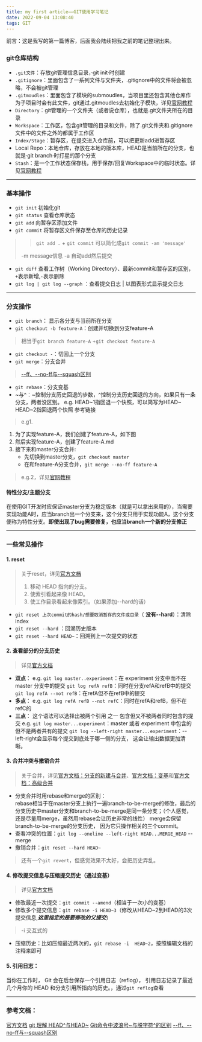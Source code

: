 ```yaml
---
title: my first article——GIT使用学习笔记
date: 2022-09-04 13:08:40
tags: GIT
---
```


前言：这是我写的第一篇博客，后面我会陆续把我之前的笔记整理出来。  

<!-- more -->

### git仓库结构
- `.git文件`：存放git管理信息目录，·git init·时创建
- `.gitignore`：里面包含了一系列文件与文件夹，.gitignore中的文件将会被忽略，不会被git管理
- `.gitmoudles`：里面包含了模块的submoudles，当项目里还包含其他仓库作为子项目时会有此文件，git通过.gitmoudles去初始化子模块，详见[官网教程](https://git-scm.com/book/zh/v2/Git-%E5%B7%A5%E5%85%B7-%E5%AD%90%E6%A8%A1%E5%9D%97)
- `Directory`：git管理的一个文件夹（或者说仓库），也就是.git文件夹所在的目录
- `Workspace`：工作区，包含git管理的目录和文件，除了.git文件夹和.gitignore文件中的文件之外的都属于工作区
- `Index/Stage`：暂存区，在提交进入仓库前，可以把更新add进暂存区
- Local Repo：本地仓库，存放在本地的版本库，HEAD是当前所在的分支，也就是·git branch·时打星的那个分支
- `Stash`：是一个工作状态保存栈，用于保存/回复Workspace中的临时状态。详见[官网教程](https://git-scm.com/book/zh/v2/Git-%E5%B7%A5%E5%85%B7-%E8%B4%AE%E8%97%8F%E4%B8%8E%E6%B8%85%E7%90%86#_git_stashing)

---

### 基本操作
- `git init`
初始化git  
- `git status`
查看仓库状态
- `git add`
向暂存区添加文件
- `git commit`
将暂存区文件保存至仓库的历史记录

> > `git add .` + `git commit` 可以简化成`git commit -am 'message'`  
> > 
> -m message信息
> -a 自动add然后提交

- `git diff`
查看工作树（Working  Directory）、最新commit和暂存区的区别，`+`表示新增,`-`表示删除
- `git log | git log --graph` ：查看提交日志 | 以图表形式显示提交日志

---

### 分支操作
- `git branch`： 显示各分支与当前所在分支
- `git checkout -b feature-A`：创建并切换到分支feature-A
> 相当于`git branch feature-A` +`git checkout feature-A`
- `git checkout -`：切回上一个分支
- `git merge`：分支合并
> [--ff、--no-ff与--squash区别](https://juejin.cn/post/7137286838196928548)
- `git rebase`：分支变基
- ~与^：~控制分支历史回退的步数，^控制分支历史回退的方向，如果只有一条分支，两者没区别。
e.g.
HEAD~1指回退一个快照，可以简写为HEAD~
HEAD~2指回退两个快照
参考链接

>e.g1.  
1. 为了实现feature-A，我们创建了feature-A，如下图
2. 然后实现feature-A，创建了feature-A.md
3. 接下来和master分支合并:
    - 先切换到master分支，`git checkout master`
    - 在和feature-A分支合并，`git merge --no-ff feature-A` 

>e.g.2，详见[官网教程](https://git-scm.com/book/zh/v2/Git-%E5%88%86%E6%94%AF-%E5%88%86%E6%94%AF%E7%9A%84%E6%96%B0%E5%BB%BA%E4%B8%8E%E5%90%88%E5%B9%B6)


#### 特性分支/主题分支
在使用GIT开发时应保证master分支为稳定版本（就是可以拿出来用的），当需要实现功能A时，应当branch出一个分支来，这个分支只用于实现功能A，这个分支便称为特性分支。**即使出现了bug需要修复，也应当branch一个新的分支修正**

---

### 一些常见操作
#### 1. reset
> 关于reset，详见[官方文档](https://git-scm.com/book/zh/v2/Git-%E5%B7%A5%E5%85%B7-%E9%87%8D%E7%BD%AE%E6%8F%AD%E5%AF%86)
> 1. 移动 HEAD 指向的分支。 
> 2. 使索引看起来像 HEAD。
> 3. 使工作目录看起来像索引。（如果添加--hard的话）

- `git reset 上次commit的hash/想要取消暂存的文件或目录`（ **没有--hard**）：清除index
- `git reset --hard` ：回溯历史版本
- `git reset --hard HEAD~`：回溯到上一次提交的状态

#### 2. 查看部分的分支历史
> 详见[官方文档](https://git-scm.com/book/zh/v2/Git-%E5%B7%A5%E5%85%B7-%E9%80%89%E6%8B%A9%E4%BF%AE%E8%AE%A2%E7%89%88%E6%9C%AC#_triple_dot)
- **双点**：
e.g.
`git log master..experiment`：在 experiment 分支中而不在 master 分支中的提交
`git log refA refB`：同时在分支refA和refB中的提交
`git log refA --not refB`：在refA但不在refB中的提交
- **多点**：
e.g.
`git log refA refB --not refC`：同时在refA和refB，但不在refC的
- **三点**：
这个语法可以选择出被两个引用 之一 包含但又不被两者同时包含的提交
e.g.
`git log master...experiment`：master 或者 experiment 中包含的但不是两者共有的提交
`git log --left-right master...experiment`：--left-right会显示每个提交到底处于哪一侧的分支， 这会让输出数据更加清晰。

#### 3. 合并冲突与撤销合并
> 关于合并，详见[官方文档：分支的新建与合并](https://git-scm.com/book/zh/v2/Git-%E5%88%86%E6%94%AF-%E5%88%86%E6%94%AF%E7%9A%84%E6%96%B0%E5%BB%BA%E4%B8%8E%E5%90%88%E5%B9%B6)、[官方文档：变基](https://git-scm.com/book/zh/v2/Git-%E5%88%86%E6%94%AF-%E5%8F%98%E5%9F%BA)和[官方文档：高级合并](https://git-scm.com/book/zh/v2/Git-%E5%B7%A5%E5%85%B7-%E9%AB%98%E7%BA%A7%E5%90%88%E5%B9%B6)
- 分支合并时用rebase和merge的区别：  
 rebase相当于在master分支上执行一遍branch-to-be-merge的修改，最后的分支历史中master分支和branch-to-be-merge是同一条分支；（个人感觉，还是尽量用merge，虽然用rebase会让历史非常的线性）
merge会保留branch-to-be-merge的分支历史，  因为它只操作相关的三个commit。
- 查看冲突的位置：`git log --oneline --left-right HEAD...MERGE_HEAD` --merge
- 撤销合并：`git reset --hard HEAD~`
> 还有一个`git revert`，但感觉效果不太好，会把历史弄乱。

#### 4. 修改提交信息与压缩提交历史（通过变基）
> 详见[官方文档](https://git-scm.com/book/zh/v2/Git-%E5%B7%A5%E5%85%B7-%E9%87%8D%E5%86%99%E5%8E%86%E5%8F%B2)
- 修改最近一次提交：`git commit --amend`（相当于一次小的变基）
- 修改多个提交信息：`git rebase -i HEAD~3`（修改从HEAD~2到HEAD的3次提交信息,***这里指定的是要修改的父提交***）
> -i 交互式的
- 压缩历史：比如压缩最近两次的，`git rebase -i  HEAD~2`，按照编辑文档的注释来即可

#### 5. 引用日志：
当你在工作时， Git 会在后台保存一个引用日志（reflog）， 引用日志记录了最近几个月你的 HEAD 和分支引用所指向的历史。，通过`git reflog`查看

---
### 参考文档：
[官方文档](https://git-scm.com/book/zh/v2/%E8%B5%B7%E6%AD%A5-%E5%85%B3%E4%BA%8E%E7%89%88%E6%9C%AC%E6%8E%A7%E5%88%B6）)
[git 理解 HEAD^与HEAD~](https://git-scm.com/book/zh/v2/Git-%E5%B7%A5%E5%85%B7-%E8%B4%AE%E8%97%8F%E4%B8%8E%E6%B8%85%E7%90%86#_git_stashing)
[Git命令中波浪号~与脱字符^的区别](https://www.cnblogs.com/phillee/p/15821555.html)
[--ff、--no-ff与--squash区别](https://juejin.cn/post/7137286838196928548)